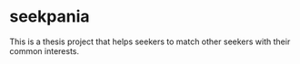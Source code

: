 # seekpania
This is a thesis project that helps seekers to match other seekers with their common interests.
